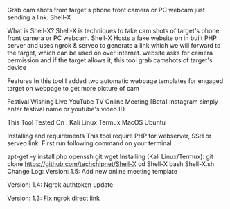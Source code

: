 <!-- @format -->

Grab cam shots from target's phone front camera or PC webcam just sending a link. Shell-X

What is Shell-X?
Shell-X is techniques to take cam shots of target's phone front camera or PC webcam. Shell-X Hosts a fake website on in built PHP server and uses ngrok & serveo to generate a link which we will forward to the target, which can be used on over internet. website asks for camera permission and if the target allows it, this tool grab camshots of target's device

Features
In this tool I added two automatic webpage templates for engaged target on webpage to get more picture of cam

Festival Wishing
Live YouTube TV
Online Meeting [Beta]
Instagram
simply enter festival name or youtube's video ID

This Tool Tested On :
Kali Linux
Termux
MacOS
Ubuntu

Installing and requirements
This tool require PHP for webserver, SSH or serveo link. First run following command on your terminal

apt-get -y install php openssh git wget
Installing (Kali Linux/Termux):
git clone https://github.com/techchipnet/Shell-X
cd Shell-X
bash Shell-X.sh
Change Log:
Version: 1.5: Add new online meeting template

Version: 1.4: Ngrok authtoken update

Version: 1.3: Fix ngrok direct link
